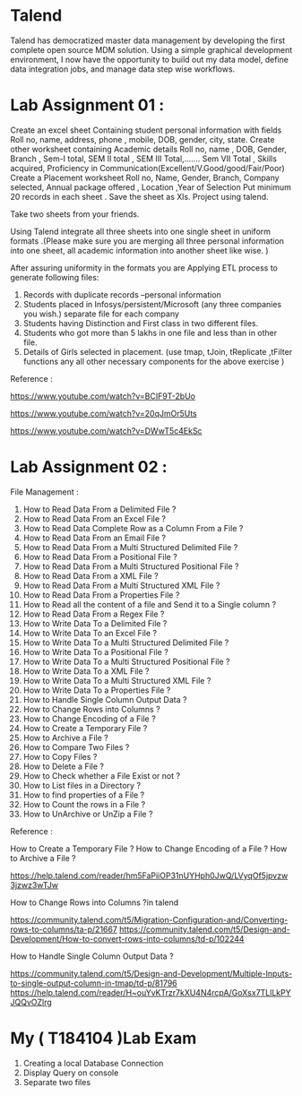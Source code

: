 # Talend
Talend has democratized master data management by developing the first complete open source MDM solution. Using a simple graphical development environment, I now have the opportunity to build out my data model, define data integration jobs, and manage data step wise workflows.


# Lab Assignment 01 :

Create an excel sheet Containing student personal information with fields Roll no, name, address, phone , mobile, DOB, gender, city, state.
Create other worksheet containing Academic details Roll no, name , DOB, Gender, Branch , Sem-I total, SEM II total , SEM III Total,……. Sem VII Total , Skills acquired, Proficiency in Communication(Excellent/V.Good/good/Fair/Poor)
Create a Placement worksheet Roll no, Name, Gender, Branch, Company selected, Annual package offered , Location ,Year of Selection
Put minimum 20 records in each sheet . Save the sheet as Xls. Project using talend.

Take two sheets from your friends.

Using Talend integrate all three sheets into one single sheet in uniform formats .(Please make sure you are merging all three personal information into one sheet, all academic information into another sheet like wise. )

After assuring uniformity in the formats you are Applying ETL process to generate following files:
1.	Records with duplicate records –personal information
2.	Students placed in Infosys/persistent/Microsoft (any three companies you wish.) separate file for each company 
3.	Students having Distinction and First class in two different files. 
4.	Students who got more than 5 lakhs in one file and less than in other file. 
5.	Details of Girls selected in placement.
(use tmap, tJoin, tReplicate ,tFilter functions any all other necessary components for the above exercise )

Reference :

https://www.youtube.com/watch?v=BCIF9T-2bUo

https://www.youtube.com/watch?v=20qJmOr5Uts

https://www.youtube.com/watch?v=DWwT5c4EkSc


#  Lab Assignment 02  :

 File Management  :

1.	How to Read Data From a Delimited File ? 
2.	How to Read Data From an Excel File ? 
3.	How to Read Data Complete Row as a Column From a File ? 
4.	How to Read Data From an Email File ? 
5.	How to Read Data From a Multi Structured Delimited File ? 
6.	How to Read Data From a Positional File ? 
7.	How to Read Data From a Multi Structured Positional File ? 
8.	How to Read Data From a XML File ? 
9.	How to Read Data From a Multi Structured XML File ? 
10.	How to Read Data From a Properties File ? 
11.	How to Read all the content of a file and Send it to a Single column ? 
12.	How to Read Data From a Regex File ? 
13.	How to Write Data To a Delimited File ? 
14.	How to Write Data To an Excel File ? 
15.	How to Write Data To a Multi Structured Delimited File ? 
16.	How to Write Data To a Positional File ? 
17.	How to Write Data To a Multi Structured Positional File ? 
18.	How to Write Data To a XML File ? 
19.	How to Write Data To a Multi Structured XML File ? 
20.	How to Write Data To a Properties File ? 
21.	How to Handle Single Column Output Data ? 
22.	How to Change Rows into Columns ? 
23.	How to Change Encoding of a File ? 
24.	How to Create a Temporary File ? 
25.	How to Archive a File ? 
26.	How to Compare Two Files ? 
27.	How to Copy Files ? 
28.	How to Delete a File ? 
29.	How to Check whether a File Exist or not ? 
30.	How to List files in a Directory ? 
31.	How to find properties of a File ? 
32.	How to Count the rows in a File ? 
33.	How to UnArchive or UnZip a File ? 

Reference :

How to Create a Temporary File ?
How to Change Encoding of a File ?
How to Archive a File ?

https://help.talend.com/reader/hm5FaPiiOP31nUYHph0JwQ/LVyqOf5jpvzw3jzwz3wTJw

How to Change Rows into Columns ?in talend

https://community.talend.com/t5/Migration-Configuration-and/Converting-rows-to-columns/ta-p/21667
https://community.talend.com/t5/Design-and-Development/How-to-convert-rows-into-columns/td-p/102244

How to Handle Single Column Output Data ?

https://community.talend.com/t5/Design-and-Development/Multiple-Inputs-to-single-output-column-in-tmap/td-p/81796
https://help.talend.com/reader/H~ouYvKTrzr7kXU4N4rcpA/GoXsx7TLlLkPYJQQvOZlrg

# My ( T184104 )Lab Exam 

1. Creating a local Database Connection 
2. Display Query on console
3. Separate two files

